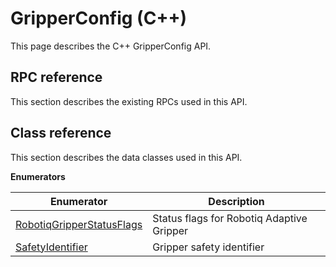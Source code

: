 # GripperConfig \(C++\)

This page describes the C++ GripperConfig API.

## RPC reference

This section describes the existing RPCs used in this API.

## Class reference

This section describes the data classes used in this API.

 **Enumerators** 

|Enumerator|Description|
|----------|-----------|
|[RobotiqGripperStatusFlags](../enums/GripperConfig/RobotiqGripperStatusFlags.md#)|Status flags for Robotiq Adaptive Gripper|
|[SafetyIdentifier](../enums/GripperConfig/SafetyIdentifier.md#)|Gripper safety identifier|

